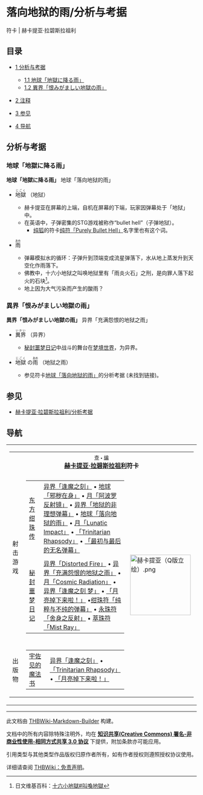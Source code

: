 # 落向地狱的雨/分析与考据

<!-- source html: G:\repos\THBWiki-Markdown-Builder\THBWikiMarkdown\Temp\main\b\b3\ns0%3A%E8%90%BD%E5%90%91%E5%9C%B0%E7%8B%B1%E7%9A%84%E9%9B%A8%2F%E5%88%86%E6%9E%90%E4%B8%8E%E8%80%83%E6%8D%AE.html -->

符卡 | 赫卡提亚·拉碧斯拉祖利


## 目录

- [1 分析与考据](#分析与考据)

  - [1.1 地球「地獄に降る雨」](#地球「地獄に降る雨」)
  - [1.2 異界「恨みがましい地獄の雨」](#異界「恨みがましい地獄の雨」)



- [2 注释](#注释)
- [3 参见](#参见)
- [4 导航](#导航)





## 分析与考据

### 地球「地獄に降る雨」
  
 **地球「地獄に降る雨」**   地球「落向地狱的雨」
  

- <ruby lang="ja"><rb>地獄</rb><rp> (</rp><rt>じごく</rt><rp>) </rp></ruby>
（地狱）
  - 赫卡提亚在屏幕的上端，自机在屏幕的下端，玩家因弹幕处于「地狱」中。
  - 在英语中，子弹密集的STG游戏被称作“bullet hell”（子弹地狱）。
    - [纯狐](./纯狐.md)的符卡[纯符「Purely Bullet Hell」](./Purely_Bullet_Hell.md)名字里也有这个词。


- <ruby lang="ja"><rb>雨</rb><rp> (</rp><rt>あめ</rt><rp>) </rp></ruby>

  - 弹幕模拟水的循环：子弹升到顶端变成流星弹落下，水从地上蒸发升到天空化作雨落下。
  - 佛教中，十六小地狱之叫唤地狱里有「雨炎火石」之刑，是向罪人落下起火的石块[^cite_note-1]。
  - 地上因为大气污染而产生的酸雨？



### 異界「恨みがましい地獄の雨」
  
 **異界「恨みがましい地獄の雨」**   异界「充满怨恨的地狱之雨」
  

- <ruby lang="ja"><rb>異界</rb><rp> (</rp><rt>いかい</rt><rp>) </rp></ruby>
（异界）
  - [秘封噩梦日记](./秘封噩梦日记.md)中战斗的舞台在[梦境世界](./梦境世界.md)，为异界。

- <ruby lang="ja"><rb>地獄</rb><rp> (</rp><rt>じごく</rt><rp>) </rp></ruby>
の<ruby lang="ja"><rb>雨</rb><rp> (</rp><rt>あめ</rt><rp>) </rp></ruby>
（地狱之雨）
  - 参见符卡[地球「落向地狱的雨」](./落向地狱的雨.md)的分析考据 (未找到链接)。



[^cite_note-1]: 日文维基百科：[十六小地獄#叫喚地獄](https://en.wikipedia.org/wiki/ja:十六小地獄#.E5.8F.AB.E5.96.9A.E5.9C.B0.E7.8D.84)


## 参见
- [赫卡提亚·拉碧斯拉祖利/分析考据](./赫卡提亚·拉碧斯拉祖利-分析考据.md)


## 导航

<table><tbody><tr><td><table cellspacing="0" class="nowraplinks mw-collapsible mw-collapsed" style="width:100%;;;"><tbody><tr><th style=";" colspan="3" class="navbox-title"><div class="navbar"><div class="noprint plainlinksneverexpand" style="background-color:transparent; padding:0; font-weight:normal; font-size:80%; white-space:nowrap;"><a href="./模板-赫卡提亚符卡导航.md" title="模板:赫卡提亚符卡导航"><span style=";;border:none;" title="查看这个模板">查</span></a>&#160;<span style="font-size:80%;">•</span>&#160;<a href="/index.php?title=%E6%A8%A1%E6%9D%BF:%E8%B5%AB%E5%8D%A1%E6%8F%90%E4%BA%9A%E7%AC%A6%E5%8D%A1%E5%AF%BC%E8%88%AA&amp;action=edit"><span style=";;border:none;" title="您可以编辑这个模板。请在储存变更之前先预览">编</span></a></div></div><span><a href="./赫卡提亚·拉碧斯拉祖利.md" title="赫卡提亚·拉碧斯拉祖利">赫卡提亚·拉碧斯拉祖利</a>符卡</span></th></tr><tr><td></td></tr><tr><td class="navbox-group" style=";;">射击游戏</td><td style=";;" class="navbox-list navbox-odd"><div></div><table cellspacing="0" class="nowraplinks navbox-subgroup" style="width:100%;;;;"><tbody><tr><td class="navbox-group" style=";;"><div><a href="./东方绀珠传.md" title="东方绀珠传">东方绀珠传</a></div></td><td style=";;" class="navbox-list navbox-odd"><div><a href="./逢魔之刻.md" title="逢魔之刻" unred="">异界「逢魔之刻」</a> &#8226; <a href="./邪秽在身.md" title="邪秽在身" unred="">地球「邪秽在身」</a> &#8226; <a href="./阿波罗反射镜.md" title="阿波罗反射镜" unred="">月「阿波罗反射镜」</a> &#8226; <a href="./地狱的非理想弹幕.md" title="地狱的非理想弹幕" unred="">异界「地狱的非理想弹幕」</a> &#8226; <a href="./落向地狱的雨.md" title="落向地狱的雨" unred="">地球「落向地狱的雨」</a> &#8226; <a href="./Lunatic_Impact.md" title="Lunatic Impact" unred="">月「Lunatic Impact」</a> &#8226; <a href="./Trinitarian_Rhapsody.md" title="Trinitarian Rhapsody" unred="">「Trinitarian Rhapsody」</a> &#8226; <a href="./最初与最后的无名弹幕.md" title="最初与最后的无名弹幕" unred="">「最初与最后的无名弹幕」</a></div></td></tr><tr><td></td></tr><tr><td class="navbox-group" style=";;"><div><a href="./秘封噩梦日记.md" title="秘封噩梦日记">秘封噩梦日记</a></div></td><td style=";;" class="navbox-list navbox-even"><div><a href="./地狱的非理想弹幕.md" title="地狱的非理想弹幕" unred="">异界「Distorted Fire」</a> &#8226; <a href="./落向地狱的雨.md" title="落向地狱的雨" unred="">异界「充满怨恨的地狱之雨」</a> &#8226; <a href="./阿波罗反射镜.md" title="阿波罗反射镜" unred="">月「Cosmic Radiation」</a> &#8226; <a href="./逢魔之刻.md" title="逢魔之刻" unred="">异界「逢魔之刻 梦」</a> &#8226; <a href="./月亮掉下来啦！.md" title="月亮掉下来啦！" unred="">「月亮掉下来啦！」</a> &#8226;<a href="./纯粹与不纯的弹幕.md" title="纯粹与不纯的弹幕" unred="">绀珠符「纯粹与不纯的弹幕」</a> &#8226; <a href="./舍身之反射.md" title="舍身之反射" unred="">永珠符「舍身之反射」</a> &#8226; <a href="./Mist_Ray.md" title="Mist Ray" unred="">萃珠符「Mist Ray」</a></div></td></tr></tbody></table><div></div></td><td class="navbox-image" style="" rowspan="3"><a href="./文件-赫卡提亚（Q版立绘）.png.md" class="image"><img alt="赫卡提亚（Q版立绘）.png" src="https://upload.thwiki.cc/thumb/a/ac/%E8%B5%AB%E5%8D%A1%E6%8F%90%E4%BA%9A%EF%BC%88Q%E7%89%88%E7%AB%8B%E7%BB%98%EF%BC%89.png/160px-%E8%B5%AB%E5%8D%A1%E6%8F%90%E4%BA%9A%EF%BC%88Q%E7%89%88%E7%AB%8B%E7%BB%98%EF%BC%89.png" decoding="async" loading="lazy" width="160" height="160" srcset="https://upload.thwiki.cc/thumb/a/ac/%E8%B5%AB%E5%8D%A1%E6%8F%90%E4%BA%9A%EF%BC%88Q%E7%89%88%E7%AB%8B%E7%BB%98%EF%BC%89.png/240px-%E8%B5%AB%E5%8D%A1%E6%8F%90%E4%BA%9A%EF%BC%88Q%E7%89%88%E7%AB%8B%E7%BB%98%EF%BC%89.png 1.5x, https://upload.thwiki.cc/thumb/a/ac/%E8%B5%AB%E5%8D%A1%E6%8F%90%E4%BA%9A%EF%BC%88Q%E7%89%88%E7%AB%8B%E7%BB%98%EF%BC%89.png/320px-%E8%B5%AB%E5%8D%A1%E6%8F%90%E4%BA%9A%EF%BC%88Q%E7%89%88%E7%AB%8B%E7%BB%98%EF%BC%89.png 2x" data-file-width="500" data-file-height="500"></a></td></tr><tr><td></td></tr><tr><td class="navbox-group" style=";;">出版物</td><td style=";;" class="navbox-list navbox-even"><div></div><table cellspacing="0" class="nowraplinks navbox-subgroup" style="width:100%;;;;"><tbody><tr><td class="navbox-group" style=";;"><div><a href="./The_Grimoire_of_Usami.md" title="The Grimoire of Usami" unred="">宇佐见的魔法书</a></div></td><td style=";;" class="navbox-list navbox-odd"><div><a href="./逢魔之刻.md" title="逢魔之刻" unred="">异界「逢魔之刻」</a> &#8226; <a href="./Trinitarian_Rhapsody.md" title="Trinitarian Rhapsody" unred="">「Trinitarian Rhapsody」</a> &#8226; <a href="./月亮掉下来啦！.md" title="月亮掉下来啦！" unred="">「月亮掉下来啦！」</a></div></td></tr></tbody></table><div></div></td></tr></tbody></table></td></tr></tbody></table>






---

此文档由 [THBWiki-Markdown-Builder](https://github.com/Delsin-Yu/THBWiki-Markdown-Builder) 构建。

文档中的所有内容除特殊注明外，均在 [**知识共享(Creative Commons) 署名-非商业性使用-相同方式共享 3.0 协议**](https://creativecommons.org/licenses/by-sa/3.0/deed.zh-hans) 下提供，附加条款亦可能应用。

引用类型与其他类型作品版权归原作者所有，如有作者授权则遵照授权协议使用。

详细请查阅 [THBWiki：免责声明](https://thbwiki.cc/THBWiki:%E5%85%8D%E8%B4%A3%E5%A3%B0%E6%98%8E)。

